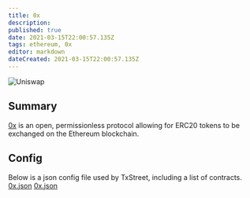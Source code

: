 ```yaml
---
title: 0x
description:
published: true
date: 2021-03-15T22:00:57.135Z
tags: ethereum, 0x
editor: markdown
dateCreated: 2021-03-15T22:00:57.135Z
---
```


![Uniswap](https://txstreet.com/static/img/singles/house_logos/0x.png)

## Summary

<a href="https://0x.org" target="_blank">0x</a> is an open, permissionless protocol allowing for ERC20 tokens to be exchanged on the Ethereum blockchain.

## Config

Below is a json config file used by TxStreet, including a list of contracts. [0x.json](/ethereum/houses/0x.json) [0x.json](/ethereum/houses/0x.json)